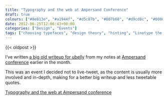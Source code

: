 ```yaml
---
title: "Typography and the web at Ampersand Conference"
draft: true
colours: ["#8e813e", "#a1944f", "#d5c87b", "#807b60", "#d9cd8c", "#000000", "#aaa588"]
date: 2012-06-25T12:06:43+00:00
categories: ["Design", "Events"]
tags: ["choosing typefaces", "design theory", "hinting", "Linotype the film", "OpenType", "relationships", "typography", "web fonts"]
---
```


{{< oldpost >}}

I’ve written [a big old writeup for ubelly](http://www.ubelly.com/2012/06/typography-and-the-web-at-ampersand-conference/) from my notes at [Ampersand conference](http://2012.ampersandconf.com/) earlier in the month.

This was an event I decided not to live-tweet, as the content is usually more involved and in-depth, making for a better big writeup and less tweetable quotes.

[Typography and the web at Ampersand conference](http://www.ubelly.com/2012/06/typography-and-the-web-at-ampersand-conference/)

	
